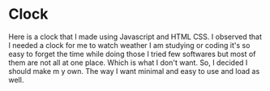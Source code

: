 # Clock
 Here is a clock that I made using Javascript and HTML CSS. I observed that I needed a clock for me to watch weather I am studying or coding it's so easy to forget the time while doing those I tried few softwares but most of them are not all at one place. Which is what I don't want. So, I decided I should make m y own. The way I want minimal and easy to use and load as well.  

